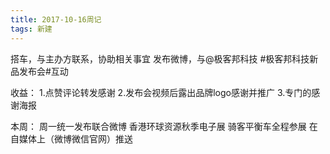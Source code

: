 ```yaml
---
title: 2017-10-16周记
tags: 新建
---
```



搭车，与主办方联系，协助相关事宜
发布微博，与@极客邦科技 #极客邦科技新品发布会#互动

收益：
1.点赞评论转发感谢
2.发布会视频后露出品牌logo感谢并推广
3.专门的感谢海报

本周：
周一统一发布联合微博
香港环球资源秋季电子展 骑客平衡车全程参展 在自媒体上（微博微信官网）推送
